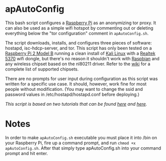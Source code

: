 # apAutoConfig

This bash script configures a [Raspberry Pi](https://www.raspberrypi.org/products/raspberry-pi-2-model-b/) as an anonymizing tor proxy. It can also be used as a simple wifi hotspot by commenting out or deleting everything below the "tor configuration" comment in `apAutoConfig.sh`.

The script downloads, installs, and configures three pieces of software: hostapd, isc-hdcp-server, and tor. This script has only been tested on a [Raspberry Pi 2 Model B](https://www.raspberrypi.org/products/raspberry-pi-2-model-b/) running a clean install of [Kali Linux](https://www.offensive-security.com/kali-linux-vmware-arm-image-download/) with a [Realtek 5370](http://www.amazon.com/gp/aw/d/B00GFAN498/ref=psd_mlt_nbc_B00ABD4AXO_ri) wifi dongle, but there's no reason it shouldn't work with [Raspbian](https://www.raspbian.org/) and any wireless chipset based on the nl80211 driver. Refer to the [wiki](http://elinux.org/RPi_USB_Wi-Fi_Adapters) for a complete list of supported chipsets.

There are no prompts for user input during configuration as this script was written for a specific use case. It should, however, work fine for most people without modification. (You may want to change the ssid and password values in /etc/hostapd/hostapd.conf before deploying.)

*This script is based on two tutorials that can be found [here](http://orxgilly.com/raspberry-pi-wireless-router/) and [here](https://learn.adafruit.com/onion-pi/overview).*

# Notes
In order to make `apAutoConfig.sh` executable you must place it into /bin on your Raspberry Pi, fire up a command prompt, and run `chmod +x apAutoConfig.sh`. After that simply type apAutoConfig.sh into your command prompt and hit enter.


